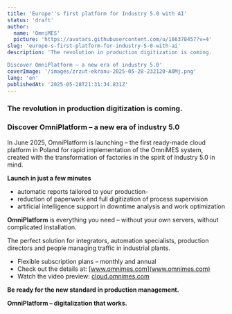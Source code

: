 ```yaml
---
title: 'Europe''s first platform for Industry 5.0 with AI'
status: 'draft'
author:
  name: 'OmniMES'
  picture: 'https://avatars.githubusercontent.com/u/166378457?v=4'
slug: 'europe-s-first-platform-for-industry-5-0-with-ai'
description: 'The revolution in production digitization is coming.

Discover OmniPlatform – a new era of industry 5.0'
coverImage: '/images/zrzut-ekranu-2025-05-28-232120-A0Mj.png'
lang: 'en'
publishedAt: '2025-05-28T21:31:34.831Z'
---
```


### **The revolution in production digitization is coming.**

### **Discover OmniPlatform – a new era of industry 5.0**

In June 2025, OmniPlatform is launching – the first ready-made cloud platform in Poland for rapid implementation of the OmniMES system, created with the transformation of factories in the spirit of Industry 5.0 in mind.

**Launch in just a few minutes**

- automatic reports tailored to your production-
- reduction of paperwork and full digitization of process supervision
- artificial intelligence support in downtime analysis and work optimization

**OmniPlatform** is everything you need – without your own servers, without complicated installation.

The perfect solution for integrators, automation specialists, production directors and people managing traffic in industrial plants.

- Flexible subscription plans – monthly and annual
- Check out the details at: [www.omnimes.com](www.omnimes.com)
- Watch the video preview: [cloud.omnimes.com](https://cloud.omnimes.com)

**Be ready for the new standard in production management.**

**OmniPlatform – digitalization that works.**